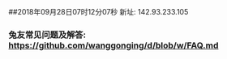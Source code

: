 ##2018年09月28日07时12分07秒 新址: 142.93.233.105
### 兔友常见问题及解答: https://github.com/wanggonging/d/blob/w/FAQ.md
